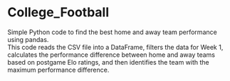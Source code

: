 # College_Football
Simple Python code to find the best home and away team performance using pandas. <br>
This code reads the CSV file into a DataFrame, filters the data for Week 1, calculates the performance difference between home and away teams based on postgame Elo ratings, and then identifies the team with the maximum performance difference. <br>

